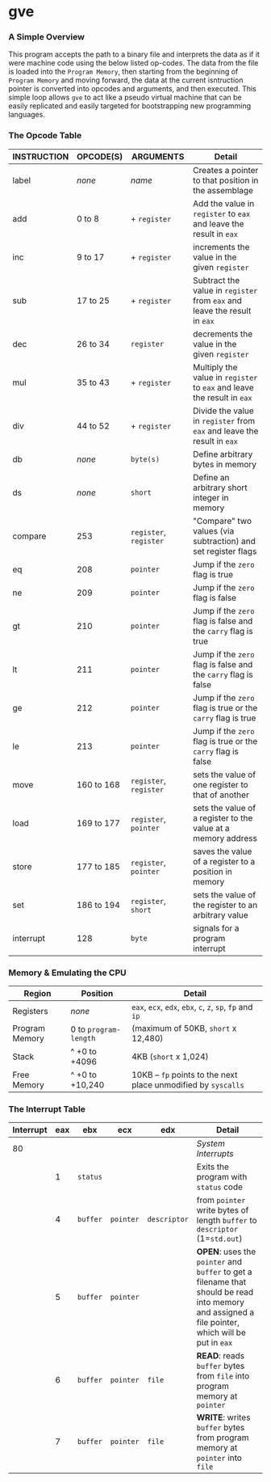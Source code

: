 # gve

### A Simple Overview
This program accepts the path to a binary file and interprets the data as if it were machine code using the below listed op-codes. The data from the file is loaded into the `Program Memory`, then starting from the beginning of `Program Memory` and moving forward, the data at the current isntruction pointer is converted into opcodes and arguments, and then executed. This simple loop allows `gve` to act like a pseudo virtual machine that can be easily replicated and easily targeted for bootstrapping new programming languages.

### The Opcode Table

| INSTRUCTION | OPCODE(S) | ARGUMENTS | Detail |
|---|---|---|---| 
| label | *none* | *name* | Creates a pointer to that position in the assemblage |
| add | 0 to 8 | + `register` | Add the value in `register` to `eax` and leave the result in `eax` |
| inc | 9 to 17 | + `register` | increments the value in the given `register` |
| sub | 17 to 25 | + `register` | Subtract the value in `register` from `eax` and leave the result in `eax` |
| dec | 26 to 34 | `register` | decrements the value in the given `register` |
| mul | 35 to 43 | + `register` | Multiply the value in `register` to `eax` and leave the result in `eax` |
| div | 44 to 52 | + `register` | Divide the value in `register` from `eax` and leave the result in `eax` |
| db | *none* | `byte(s)` | Define arbitrary bytes in memory | 
| ds | *none* | `short` | Define an arbitrary short integer in memory | 
| compare | 253 | `register`, `register` | "Compare" two values (via subtraction) and set register flags |
| eq | 208 | `pointer` | Jump if the `zero` flag is true | 
| ne | 209 | `pointer` | Jump if the `zero` flag is false | 
| gt | 210 | `pointer` | Jump if the `zero` flag is false and the `carry` flag is true |
| lt | 211 | `pointer` | Jump if the `zero` flag is false and the `carry` flag is false |
| ge | 212 | `pointer` | Jump if the `zero` flag is true or the `carry` flag is true |
| le | 213 | `pointer` | Jump if the `zero` flag is true or the `carry` flag is false |
| move | 160 to 168 | `register`, `register` | sets the value of one register to that of another |
| load | 169 to 177 | `register`, `pointer` | sets the value of a register to the value at a memory address |
| store | 177 to 185 | `register`, `pointer` | saves the value of a register to a position in memory |
| set | 186 to 194 | `register`, `short` | sets the value of the register to an arbitrary value |
| interrupt | 128 | `byte` | signals for a program interrupt |

### Memory & Emulating the CPU
| Region | Position | Detail |
|---|---|---|
| Registers | *none* | `eax`, `ecx`, `edx`, `ebx`, `c`, `z`, `sp`, `fp` and `ip` |
| Program Memory  | 0 to `program-length` | (maximum of 50KB, `short` x 12,480) |
| Stack | ^ +0 to +4096 | 4KB (`short` x 1,024) |
| Free Memory | ^ +0 to +10,240 | 10KB &ndash; `fp` points to the next place unmodified by `syscalls` |

### The Interrupt Table
| Interrupt | eax | ebx | ecx | edx | Detail |
|---|---|---|---|---|---|
| 80 | | | | | *System Interrupts* |
| | 1 | `status` | | | Exits the program with `status` code |
| | 4 | `buffer` | `pointer` | `descriptor` | from `pointer` write bytes of length `buffer` to `descriptor` (1=`std.out`) |
| | 5 | `buffer` | `pointer` | | **OPEN**: uses the `pointer` and `buffer` to get a filename that should be read into memory and assigned a file pointer, which will be put in `eax` |
| | 6 | `buffer` | `pointer` | `file` | **READ**: reads `buffer` bytes from `file` into program memory at `pointer` |
| | 7 | `buffer` | `pointer` | `file` | **WRITE**: writes `buffer` bytes from program memory at `pointer` into `file` |





